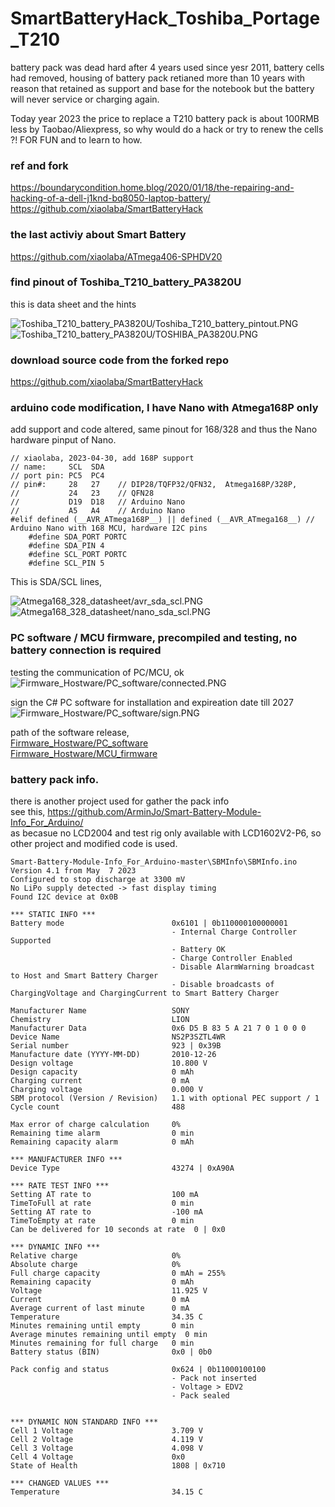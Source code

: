 # SmartBatteryHack_Toshiba_Portage_T210

battery pack was dead hard after 4 years used since yesr 2011, battery cells had removed, housing of  battery pack retianed more than 10 years with reason that retained as support and base for the notebook but the battery will never service or charging again.

Today year 2023 the price to replace a T210 battery pack is about 100RMB less by Taobao/Aliexpress, so why would do a hack or try to renew the cells ?! FOR FUN and to learn to how.

### ref and fork 
https://boundarycondition.home.blog/2020/01/18/the-repairing-and-hacking-of-a-dell-j1knd-bq8050-laptop-battery/  
https://github.com/xiaolaba/SmartBatteryHack  

### the last activiy about Smart Battery  
https://github.com/xiaolaba/ATmega406-SPHDV20

### find pinout of Toshiba_T210_battery_PA3820U  
this is data sheet and the hints  

![Toshiba_T210_battery_PA3820U/Toshiba_T210_battery_pintout.PNG](Toshiba_T210_battery_PA3820U/Toshiba_T210_battery_pintout.PNG)  
![Toshiba_T210_battery_PA3820U/TOSHIBA_PA3820U.PNG](Toshiba_T210_battery_PA3820U/TOSHIBA_PA3820U.PNG)  

### download source code from the forked repo  
https://github.com/xiaolaba/SmartBatteryHack


### arduino code modification, I have Nano with Atmega168P only
add support and code altered, same pinout for 168/328 and thus the Nano hardware pinput of Nano.
```
// xiaolaba, 2023-04-30, add 168P support
// name:     SCL  SDA
// port pin: PC5  PC4
// pin#:     28   27    // DIP28/TQFP32/QFN32,  Atmega168P/328P, 
//           24   23    // QFN28
//           D19  D18   // Arduino Nano
//           A5   A4    // Arduino Nano 
#elif defined (__AVR_ATmega168P__) || defined (__AVR_ATmega168__) // Arduino Nano with 168 MCU, hardware I2C pins
    #define SDA_PORT PORTC
    #define SDA_PIN 4
    #define SCL_PORT PORTC
    #define SCL_PIN 5
```

This is SDA/SCL lines,

![Atmega168_328_datasheet/avr_sda_scl.PNG](Atmega168_328_datasheet/avr_sda_scl.PNG)  
![Atmega168_328_datasheet/nano_sda_scl.PNG](Atmega168_328_datasheet/nano_sda_scl.PNG)  


### PC software / MCU firmware, precompiled and testing, no battery connection is required  
testing the communication of PC/MCU, ok  
![Firmware_Hostware/PC_software/connected.PNG](Firmware_Hostware/PC_software/connected.PNG)

sign the C# PC software for installation and expireation date till 2027  
![Firmware_Hostware/PC_software/sign.PNG](Firmware_Hostware/PC_software/sign.PNG)

path of the software release,  
[Firmware_Hostware/PC_software](Firmware_Hostware/PC_software)  
[Firmware_Hostware/MCU_firmware](Firmware_Hostware/MCU_firmware)  



### battery pack info.  
there is another project used for gather the pack info  
see this, https://github.com/ArminJo/Smart-Battery-Module-Info_For_Arduino/  
as becasue no LCD2004 and test rig only available with LCD1602V2-P6, so other project and modified code is used.  
```
Smart-Battery-Module-Info_For_Arduino-master\SBMInfo\SBMInfo.ino
Version 4.1 from May  7 2023
Configured to stop discharge at 3300 mV
No LiPo supply detected -> fast display timing
Found I2C device at 0x0B

*** STATIC INFO ***
Battery mode                        0x6101 | 0b110000100000001
                                    - Internal Charge Controller Supported
                                    - Battery OK
                                    - Charge Controller Enabled
                                    - Disable AlarmWarning broadcast to Host and Smart Battery Charger
                                    - Disable broadcasts of ChargingVoltage and ChargingCurrent to Smart Battery Charger

Manufacturer Name                   SONY
Chemistry                           LION
Manufacturer Data                   0x6 D5 B 83 5 A 21 7 0 1 0 0 0 
Device Name                         NS2P3SZTL4WR
Serial number                       923 | 0x39B
Manufacture date (YYYY-MM-DD)       2010-12-26
Design voltage                      10.800 V
Design capacity                     0 mAh
Charging current                    0 mA
Charging voltage                    0.000 V
SBM protocol (Version / Revision)   1.1 with optional PEC support / 1
Cycle count                         488

Max error of charge calculation     0%
Remaining time alarm                0 min
Remaining capacity alarm            0 mAh

*** MANUFACTURER INFO ***
Device Type                         43274 | 0xA90A

*** RATE TEST INFO ***
Setting AT rate to                  100 mA
TimeToFull at rate                  0 min
Setting AT rate to                  -100 mA
TimeToEmpty at rate                 0 min
Can be delivered for 10 seconds at rate  0 | 0x0

*** DYNAMIC INFO ***
Relative charge                     0%
Absolute charge                     0%
Full charge capacity                0 mAh = 255%
Remaining capacity                  0 mAh
Voltage                             11.925 V
Current                             0 mA
Average current of last minute      0 mA
Temperature                         34.35 C
Minutes remaining until empty       0 min
Average minutes remaining until empty  0 min
Minutes remaining for full charge   0 min
Battery status (BIN)                0x0 | 0b0

Pack config and status              0x624 | 0b11000100100
                                    - Pack not inserted
                                    - Voltage > EDV2
                                    - Pack sealed


*** DYNAMIC NON STANDARD INFO ***
Cell 1 Voltage                      3.709 V
Cell 2 Voltage                      4.119 V
Cell 3 Voltage                      4.098 V
Cell 4 Voltage                      0x0
State of Health                     1808 | 0x710

*** CHANGED VALUES ***
Temperature                         34.15 C

```
